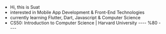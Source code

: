 - Hi, this is Suat
- interested in Mobile App Development & Front-End Technologies
- currently learning Flutter, Dart, Javascript & Computer Science
- CS50: Introduction to Computer Science | Harvard University ---- %80 ----


<!---
ozkayas/ozkayas is a ✨ special ✨ repository because its `README.md` (this file) appears on your GitHub profile.
You can click the Preview link to take a look at your changes.
--->
